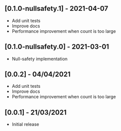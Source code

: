 ## [0.1.0-nullsafety.1] - 2021-04-07
- Add unit tests
- Improve docs
- Performance improvement when count is too large

## [0.1.0-nullsafety.0] - 2021-03-01

- Null-safety implementation

## [0.0.2] - 04/04/2021
- Add unit tests
- Improve docs
- Performance improvement when count is too large

## [0.0.1] - 21/03/2021
- Initial release
